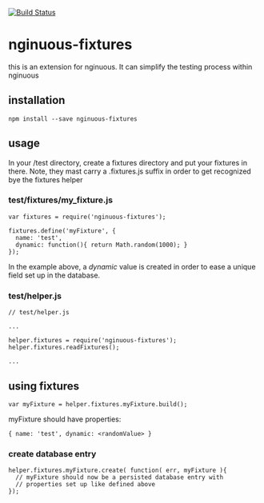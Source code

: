 [![Build Status](https://travis-ci.org/tastenwerk/nginuous-fixtures.png)](https://travis-ci.org/tastenwerk/nginuous-fixtures)

# nginuous-fixtures

this is an extension for nginuous. It can simplify the testing process
within nginuous

## installation

    npm install --save nginuous-fixtures

## usage

In your /test directory, create a fixtures directory and put
your fixtures in there. Note, they mast carry a .fixtures.js suffix
in order to get recognized bye the fixtures helper

### test/fixtures/my_fixture.js

    var fixtures = require('nginuous-fixtures');
    
    fixtures.define('myFixture', {
      name: 'test',
      dynamic: function(){ return Math.random(1000); }
    });

In the example above, a *dynamic* value is created in order to ease a
unique field set up in the database.

### test/helper.js

    // test/helper.js
    
    ...

    helper.fixtures = require('nginuous-fixtures');
    helper.fixtures.readFixtures();
    
    ...

## using fixtures

    var myFixture = helper.fixtures.myFixture.build();

myFixture should have properties:

    { name: 'test', dynamic: <randomValue> }

### create database entry

    helper.fixtures.myFixture.create( function( err, myFixture ){
      // myFixture should now be a persisted database entry with
      // properties set up like defined above
    });
